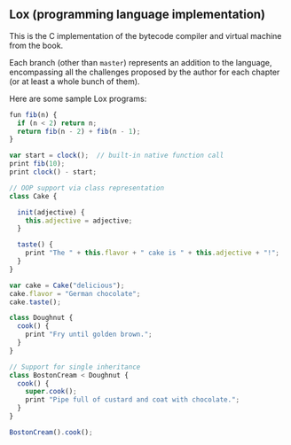 ## Lox (programming language implementation)

This is the C implementation of the bytecode compiler and virtual machine from the book.

Each branch (other than `master`) represents an addition to the language, encompassing all the challenges proposed by the author for each chapter (or at least a whole bunch of them).

Here are some sample Lox programs:

```js
fun fib(n) {
  if (n < 2) return n;
  return fib(n - 2) + fib(n - 1);
}

var start = clock();  // built-in native function call
print fib(10);
print clock() - start;
```

```js
// OOP support via class representation
class Cake {

  init(adjective) {
    this.adjective = adjective;
  }

  taste() {
    print "The " + this.flavor + " cake is " + this.adjective + "!";
  }
}

var cake = Cake("delicious");
cake.flavor = "German chocolate";
cake.taste();
```

```js
class Doughnut {
  cook() {
    print "Fry until golden brown.";
  }
}

// Support for single inheritance
class BostonCream < Doughnut {
  cook() {
    super.cook();
    print "Pipe full of custard and coat with chocolate.";
  }
}

BostonCream().cook();
```
